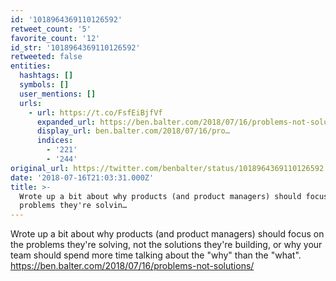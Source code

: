 ```yaml
---
id: '1018964369110126592'
retweet_count: '5'
favorite_count: '12'
id_str: '1018964369110126592'
retweeted: false
entities:
  hashtags: []
  symbols: []
  user_mentions: []
  urls:
    - url: https://t.co/FsfEiBjfVf
      expanded_url: https://ben.balter.com/2018/07/16/problems-not-solutions/
      display_url: ben.balter.com/2018/07/16/pro…
      indices:
        - '221'
        - '244'
original_url: https://twitter.com/benbalter/status/1018964369110126592
date: '2018-07-16T21:03:31.000Z'
title: >-
  Wrote up a bit about why products (and product managers) should focus on the
  problems they're solvin…
---
```


Wrote up a bit about why products (and product managers) should focus on the problems they're solving, not the solutions they're building, or why your team should spend more time talking about the "why" than the "what".  https://ben.balter.com/2018/07/16/problems-not-solutions/
